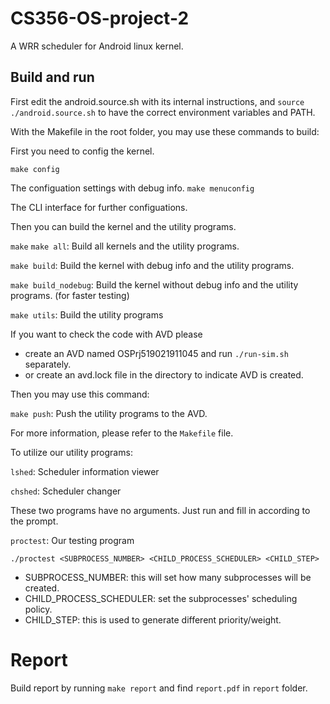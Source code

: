 # CS356-OS-project-2

A WRR scheduler for Android linux kernel.

## Build and run

First edit the android.source.sh with its internal instructions, and 
`source ./android.source.sh` to have the correct environment variables
and PATH.

With the Makefile in the root folder, you may use these commands to build:

First you need to config the kernel.

`make config`

The configuation settings with debug info.
`make menuconfig`

The CLI interface for further configuations.

Then you can build the kernel and the utility programs.

`make` `make all`: Build all kernels and the utility programs.

`make build`: Build the kernel with debug info and the utility programs.

`make build_nodebug`: Build the kernel without debug info and the utility programs. (for faster testing)

`make utils`: Build the utility programs

If you want to check the code with AVD please 

- create an AVD named OSPrj519021911045 and run `./run-sim.sh` separately.
- or create an avd.lock file in the directory to indicate AVD is created.

Then you may use this command:

`make push`: Push the utility programs to the AVD.

For more information, please refer to the `Makefile` file.

To utilize our utility programs:

`lshed`: Scheduler information viewer

`chshed`: Scheduler changer

These two programs have no arguments. Just run and fill in according to the prompt.

`proctest`: Our testing program

`./proctest <SUBPROCESS_NUMBER> <CHILD_PROCESS_SCHEDULER> <CHILD_STEP>`

- SUBPROCESS_NUMBER: this will set how many subprocesses will be created.
- CHILD_PROCESS_SCHEDULER: set the subprocesses' scheduling policy.
- CHILD_STEP: this is used to generate different priority/weight.

# Report

Build report by running `make report` and find `report.pdf` in `report` folder.

